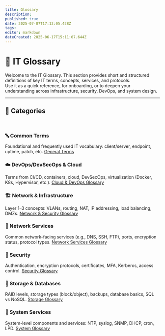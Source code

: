 ```yaml
---
title: Glossary
description: 
published: true
date: 2025-07-07T17:13:05.428Z
tags: 
editor: markdown
dateCreated: 2025-06-17T15:11:07.644Z
---
```


# 🧠 IT Glossary

Welcome to the IT Glossary. This section provides short and structured definitions of key IT terms, concepts, services, and protocols. <br>
Use it as a quick reference, for onboarding, or to deepen your understanding across infrastructure, security, DevOps, and system design.

---

## 📁 Categories
<br>

### 🔤 Common Terms
Foundational and frequently used IT vocabulary: client/server, endpoint, uptime, patch, etc.
<a class="glossary-link" href="/glossary/general">General Terms</a>
<br>

### ☁️ DevOps/DevSecOps & Cloud
Terms from CI/CD, containers, cloud, DevSecOps, virtualization (Docker, K8s, Hypervisor, etc.). 
<a class="glossary-link" href="/glossary/devops">Cloud & DevOps Glossary</a>
<br>

### 🏗️ Network & Infrastructure
Layer 1–3 concepts: VLANs, routing, NAT, IP addressing, load balancing, DMZs.
<a class="glossary-link" href="/glossary/network_infrastructure">Network & Security Glossary</a>
<br>

### 📡 Network Services
Common network-facing services (e.g., DNS, SSH, FTP), ports, encryption status, protocol types.
<a class="glossary-link" href="/glossary/network_services">Network Services Glossary</a>
<br>

### 🔐 Security
Authentication, encryption protocols, certificates, MFA, Kerberos, access control.
<a class="glossary-link" href="/glossary/security">Security Glossary</a>
<br>

### 💾 Storage & Databases
RAID levels, storage types (block/object), backups, database basics, SQL vs NoSQL.
<a class="glossary-link" href="/glossary/storage">Storage Glossary</a>
<br>

### 🧰 System Services
System-level components and services: NTP, syslog, SNMP, DHCP, cron, LPD.
<a class="glossary-link" href="/glossary/system_services">System Glossary</a>
<br>
